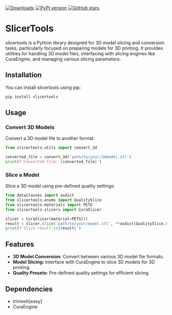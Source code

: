 [![Downloads](https://img.shields.io/pypi/dm/slicertools)](https://pypi.org/project/slicertools/)
[![PyPI version](https://img.shields.io/pypi/v/slicertools)](https://pypi.org/project/slicertools/)
[![GitHub stars](https://img.shields.io/github/stars/pysashapy/slicertools?style=social)](https://github.com/pysashapy/slicertools)
# SlicerTools

slicertools is a Python library designed for 3D model slicing and conversion tasks, particularly focused on preparing models for 3D printing. It provides utilities for handling 3D model files, interfacing with slicing engines like CuraEngine, and managing various slicing parameters.

## Installation

You can install slicertools using pip:

```bash
pip install slicertools
```

## Usage
### Convert 3D Models
Convert a 3D model file to another format:

```python
from slicertools.utils import convert_3d

converted_file = convert_3d('path/to/your/3dmodel.stl')
print(f'Converted file: {converted_file}')
```
### Slice a Model
Slice a 3D model using pre-defined quality settings:
```python
from dataclasses import asdict
from slicertools.enums import QualitySlice
from slicertools.materials import PETG
from slicertools.slicers import CuraSlicer

slicer = CuraSlicer(material=PETG())
result = slicer.slice('path/to/your/model.stl', **asdict(QualitySlice.STANDARD))
print(f'Slice result:\n{result}')
```
## Features

- **3D Model Conversion:** Convert between various 3D model file formats.
- **Model Slicing:** Interface with CuraEngine to slice 3D models for 3D printing.
- **Quality Presets:** Pre-defined quality settings for efficient slicing.

## Dependencies

- trimesh[easy]
- CuraEngine